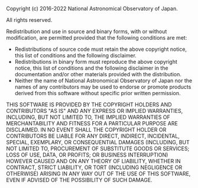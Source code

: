 Copyright (c) 2016-2022  National Astronomical Observatory of Japan.

All rights reserved.

Redistribution and use in source and binary forms, with or without
modification, are permitted provided that the following conditions are
met: 

- Redistributions of source code must retain the above copyright
  notice, this list of conditions and the following disclaimer. 
- Redistributions in binary form must reproduce the above copyright
  notice, this list of conditions and the following disclaimer in the
  documentation and/or other materials provided with the
  distribution. 
- Neither the name of National Astronomical Observatory of Japan nor the
  names of any contributors may be used to endorse or promote products
  derived from this software without specific prior written permission. 

THIS SOFTWARE IS PROVIDED BY THE COPYRIGHT HOLDERS AND CONTRIBUTORS "AS
IS" AND ANY EXPRESS OR IMPLIED WARRANTIES, INCLUDING, BUT NOT LIMITED
TO, THE IMPLIED WARRANTIES OF MERCHANTABILITY AND FITNESS FOR A
PARTICULAR PURPOSE ARE DISCLAIMED. IN NO EVENT SHALL THE COPYRIGHT
HOLDER OR CONTRIBUTORS BE LIABLE FOR ANY DIRECT, INDIRECT, INCIDENTAL,
SPECIAL, EXEMPLARY, OR CONSEQUENTIAL DAMAGES (INCLUDING, BUT NOT LIMITED
TO, PROCUREMENT OF SUBSTITUTE GOODS OR SERVICES; LOSS OF USE, DATA, OR
PROFITS; OR BUSINESS INTERRUPTION) HOWEVER CAUSED AND ON ANY THEORY OF
LIABILITY, WHETHER IN CONTRACT, STRICT LIABILITY, OR TORT (INCLUDING
NEGLIGENCE OR OTHERWISE) ARISING IN ANY WAY OUT OF THE USE OF THIS
SOFTWARE, EVEN IF ADVISED OF THE POSSIBILITY OF SUCH DAMAGE. 
